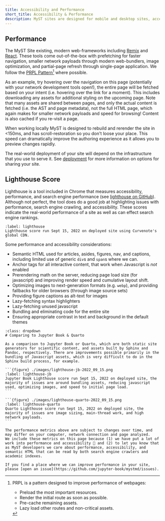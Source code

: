 ```yaml
---
title: Accessibility and Performance
short_title: Accessibility & Performance
description: MyST sites are designed for mobile and desktop sites, accessibility and speedy page loads.
---
```


## Performance

The MyST Site existing, modern web-frameworks including [Remix](https://remix.run/) and [React](https://reactjs.org/). These tools come out-of-the-box with prefetching for faster navigation, smaller network payloads through modern web-bundlers, image optimization, and partial-page refresh through single-page application. We follow the [PRPL Pattern](https://web.dev/apply-instant-loading-with-prpl/)[^prpl] where possible.

[^prpl]: PRPL is a pattern designed to improve performance of webpages:

    - Preload the most important resources.
    - Render the initial route as soon as possible.
    - Pre-cache remaining assets.
    - Lazy load other routes and non-critical assets.

As an example, try hovering over the navigation on this page (potentially with your network development tools open!), the entire page will be fetched based on your intent (i.e. hovering over the link for a moment). This includes downloading any assets for additional styling on the upcoming page. Note that many assets are shared between pages, and only the actual content is fetched (i.e. the AST and page metadata), not the full HTML page, which again makes for smaller network payloads and speed for browsing! Content is also cached if you re-visit a page.

When working locally MyST is designed to rebuild and rerender the site in <150ms, and has scroll-restoration so you don't loose your place. This speed can dramatically improve the authoring experience as it allows you to preview changes rapidly.

The real-world deployment of your site will depend on the infrastructure that you use to serve it. See [deployment](./deployment.md) for more information on options for sharing your site.

## Lighthouse Score

Lighthouse is a tool included in Chrome that measures accessibility, performance, and search engine performance (see [lighthouse on GitHub](https://github.com/GoogleChrome/lighthouse)). Although not perfect, the tool does do a good job at highlighting issues with performance, search engine crawling, and accessibility. These scores indicate the real-world performance of a site as well as can effect search engine rankings.

```{figure} ./images/lighthouse-2022_09_15.png
:label: lighthouse
Lighthouse score run Sept 15, 2022 on deployed site using Curvenote's global CDN.
```

Some performance and accessibility considerations:

- Semantic HTML used for articles, asides, figures, nav, and captions, including limited use of generic `div`s and `span`s where we can.
- Anchor tags for all interactive content, that work when Javascript is _not_ enabled
- Prerendering math on the server, reducing page load size (for javascript) and improving render speed and cumulative layout shift.
- Optimizing images to next-generation formats (e.g. `webp`), and providing fallbacks for older browsers (through image source sets)
- Providing figure captions as alt-text for images
- Lazy-fetching syntax highlighters
- Lazy-fetching unused javascript
- Bundling and eliminating code for the entire site
- Ensuring appropriate contrast in text and background in the default themes

````{seealso}
:class: dropdown
# Comparing to Jupyter Book & Quarto

As a comparison to Jupyter Book or Quarto, which are both static site generators for scientific content, and assets built by Sphinx and Pandoc, respectively. There are improvements possible primarily in the bundling of Javascript assets, which is very difficult to do in the Sphinx build process, for example.

```{figure} ./images/lighthouse-jb-2022_09_15.png
:label: lighthouse-jb
Jupyter Book Lighthouse score run Sept 15, 2022 on deployed site, the majority of issues are around bundling assets, reducing javascript used, optimizing images, and speed to initial page load.
```

```{figure} ./images/lighthouse-quarto-2022_09_15.png
:label: lighthouse-quarto
Quarto Lighthouse score run Sept 15, 2022 on deployed site, the majority of issues are image sizing, main-thread work, and high network payloads.
```
````

```{warning}
The performance metrics above are subject to changes over time, and may differ on your computer, network connection and page analyzed.
We include these metrics on this page because (1) we have put a lot of work into performance and accessibility 🎉 and (2) to let you know that as MyST developers we care about performance, accessibility, and semantic HTML that can be read by both search engine crawlers and academic indexes.

If you find a place where we can improve performance in your site, please [open an issue](https://github.com/jupyter-book/mystmd/issues).
```
